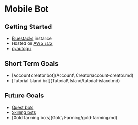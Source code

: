 # Mobile Bot

## Getting Started
- [Bluestacks](https://www.bluestacks.com/) instance
- Hosted on [AWS EC2](https://aws.amazon.com/ec2/)
- [pyautogui](https://pyautogui.readthedocs.io/en/latest/)

## Short Term Goals
- [Account creator bot](Account\ Creator/account-creator.md)
- [Tutorial Island bot](Tutorial\ Island/tutorial-island.md)

## Future Goals
- [Quest bots](Quests/quests.md)
- [Skilling bots](Skilling/skilling.md)
- [Gold farming bots](Gold\ Farming/gold-farming.md)
